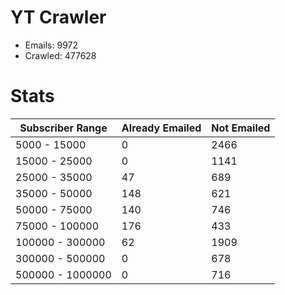 # YT Crawler
- Emails: 9972
- Crawled: 477628

# Stats
| Subscriber Range  | Already Emailed | Not Emailed |
|-------|-------|-------|
| 5000 - 15000 | 0 | 2466 |
| 15000 - 25000 | 0 | 1141 |
| 25000 - 35000 | 47 | 689 |
| 35000 - 50000 | 148 | 621 |
| 50000 - 75000 | 140 | 746 |
| 75000 - 100000 | 176 | 433 |
| 100000 - 300000 | 62 | 1909 |
| 300000 - 500000 | 0 | 678 |
| 500000 - 1000000 | 0 | 716 |
